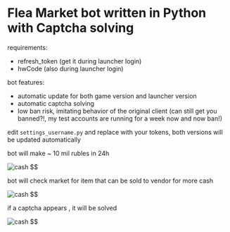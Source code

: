 # Flea Market bot written in Python with Captcha solving

requirements:
- refresh_token (get it during launcher login)
- hwCode (also during launcher login)

bot features:
- automatic update for both game version and launcher version
- automatic captcha solving
- low ban risk, imitating behavior of the original client (can still get you banned?!, my test accounts are running for a week now and now ban!) 

edit `settings_username.py` and replace with your tokens, both versions will be updated automatically

bot will make ~ 10 mil rubles in 24h

![cash $$$$$$](https://raw.github.com/Mila432/Escape-from-Tarkov-Flea-Market-Bot/master/1.png)

bot will check market for item that can be sold to vendor for more cash

![cash $$$$$$](https://raw.github.com/Mila432/Escape-from-Tarkov-Flea-Market-Bot/master/profit.png)

if a captcha appears , it will be solved

![cash $$$$$$](https://raw.github.com/Mila432/Escape-from-Tarkov-Flea-Market-Bot/master/captcha.png)
